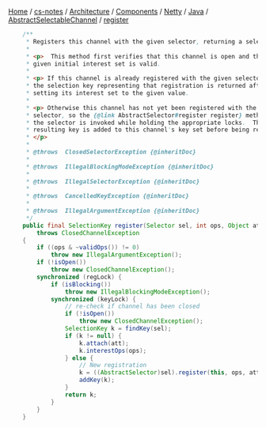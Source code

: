 [Home](https://mengxianbin.github.io) /
[cs-notes](https://mengxianbin.github.io/cs-notes/site) /
[Architecture](https://mengxianbin.github.io/cs-notes/site/Architecture) /
[Components](https://mengxianbin.github.io/cs-notes/site/Architecture/Components) /
[Netty](https://mengxianbin.github.io/cs-notes/site/Architecture/Components/Netty) /
[Java](https://mengxianbin.github.io/cs-notes/site/Architecture/Components/Netty/Java) /
[AbstractSelectableChannel](https://mengxianbin.github.io/cs-notes/site/Architecture/Components/Netty/Java/AbstractSelectableChannel) /
[register](https://mengxianbin.github.io/cs-notes/site/Architecture/Components/Netty/Java/AbstractSelectableChannel/register)

```java
    /**
     * Registers this channel with the given selector, returning a selection key.
     *
     * <p>  This method first verifies that this channel is open and that the
     * given initial interest set is valid.
     *
     * <p> If this channel is already registered with the given selector then
     * the selection key representing that registration is returned after
     * setting its interest set to the given value.
     *
     * <p> Otherwise this channel has not yet been registered with the given
     * selector, so the {@link AbstractSelector#register register} method of
     * the selector is invoked while holding the appropriate locks.  The
     * resulting key is added to this channel's key set before being returned.
     * </p>
     *
     * @throws  ClosedSelectorException {@inheritDoc}
     *
     * @throws  IllegalBlockingModeException {@inheritDoc}
     *
     * @throws  IllegalSelectorException {@inheritDoc}
     *
     * @throws  CancelledKeyException {@inheritDoc}
     *
     * @throws  IllegalArgumentException {@inheritDoc}
     */
    public final SelectionKey register(Selector sel, int ops, Object att)
        throws ClosedChannelException
    {
        if ((ops & ~validOps()) != 0)
            throw new IllegalArgumentException();
        if (!isOpen())
            throw new ClosedChannelException();
        synchronized (regLock) {
            if (isBlocking())
                throw new IllegalBlockingModeException();
            synchronized (keyLock) {
                // re-check if channel has been closed
                if (!isOpen())
                    throw new ClosedChannelException();
                SelectionKey k = findKey(sel);
                if (k != null) {
                    k.attach(att);
                    k.interestOps(ops);
                } else {
                    // New registration
                    k = ((AbstractSelector)sel).register(this, ops, att);
                    addKey(k);
                }
                return k;
            }
        }
    }
```
